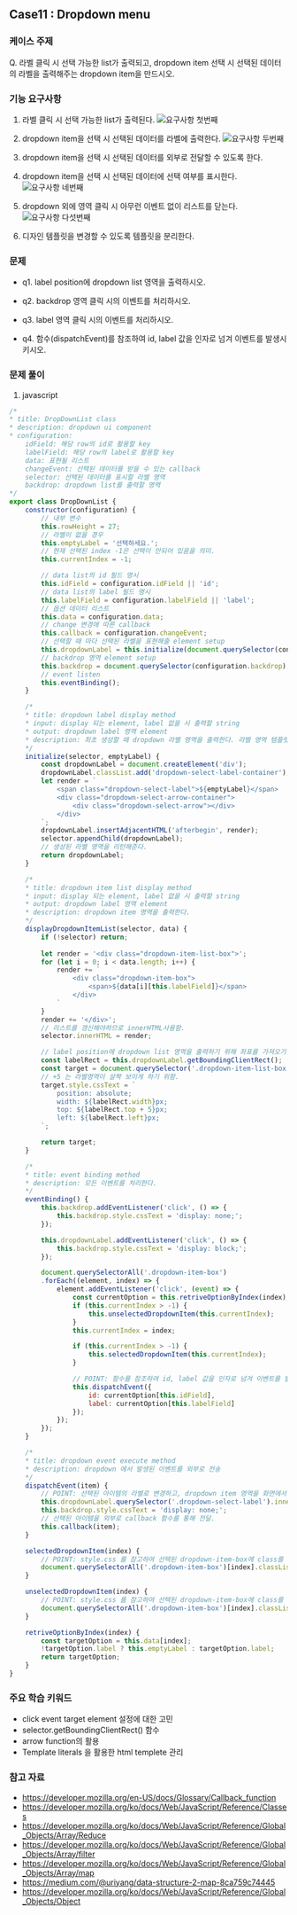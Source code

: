 ## Case11 : Dropdown menu

### 케이스 주제
Q. 라벨 클릭 시 선택 가능한 list가 출력되고, dropdown item 선택 시 선택된 데이터의 라벨을 출력해주는 dropdown item을 만드시오.


### 기능 요구사항
1. 라벨 클릭 시 선택 가능한 list가 출력된다.
![요구사항 첫번째](./src/solution/presenter/dropdown/assets/dropdown_scope1.png)


2. dropdown item을 선택 시 선택된 데이터를 라벨에 출력한다.
![요구사항 두번째](./src/solution/presenter/dropdown/assets/dropdown_scope2.png)


3. dropdown item을 선택 시 선택된 데이터를 외부로 전달할 수 있도록 한다.


4. dropdown item을 선택 시 선택된 데이터에 선택 여부를 표시한다.
![요구사항 네번째](./src/solution/presenter/dropdown/assets/dropdown_scope4.png)


5. dropdown 외에 영역 클릭 시 아무런 이벤트 없이 리스트를 닫는다.
![요구사항 다섯번째](./src/solution/presenter/dropdown/assets/dropdown_scope5.png)


6. 디자인 템플릿을 변경할 수 있도록 템플릿을 분리한다.

### 문제
- q1. label position에 dropdown list 영역을 출력하시오.

- q2. backdrop 영역 클릭 시의 이벤트를 처리하시오.

- q3. label 영역 클릭 시의 이벤트를 처리하시오.

- q4. 함수(dispatchEvent)를 참조하여 id, label 값을 인자로 넘겨 이벤트를 발생시키시오.

### 문제 풀이
1. javascript
``` javascript
/*
* title: DropDownList class
* description: dropdown ui component
* configuration:
    idField: 해당 row의 id로 활용할 key
    labelField: 해당 row의 label로 활용할 key
    data: 표현될 리스트
    changeEvent: 선택된 데이터를 받을 수 있는 callback
    selector: 선택된 데이터를 표시할 라벨 영역
    backdrop: dropdown list를 출력할 영역
*/ 
export class DropDownList {
    constructor(configuration) {
        // 내부 변수
        this.rowHeight = 27;
        // 라벨이 없을 경우
        this.emptyLabel = '선택하세요.';
        // 현재 선택된 index -1은 선택이 안되어 있음을 의미.
        this.currentIndex = -1;

        // data list의 id 필드 명시
        this.idField = configuration.idField || 'id';
        // data list의 label 필드 명시
        this.labelField = configuration.labelField || 'label';
        // 옵션 데이터 리스트
        this.data = configuration.data;
        // change 변경에 따른 callback
        this.callback = configuration.changeEvent;
        // 선택할 때 마다 선택된 라벨을 표현해줄 element setup
        this.dropdownLabel = this.initialize(document.querySelector(configuration.selector), this.emptyLabel);
        // backdrop 영역 element setup
        this.backdrop = document.querySelector(configuration.backdrop);this.dropdownItem = this.displayDropdownItemList(this.backdrop, configuration.data);
        // event listen
        this.eventBinding();
    }

    /*
    * title: dropdown label display method
    * input: display 되는 element, label 없을 시 출력할 string
    * output: dropdown label 영역 element
    * description: 최초 생성할 때 dropdown 라벨 영역을 출력한다. 라벨 영역 템플릿을 관리한다.
    */
    initialize(selector, emptyLabel) {
        const dropdownLabel = document.createElement('div');
        dropdownLabel.classList.add('dropdown-select-label-container');
        let render = `
            <span class="dropdown-select-label">${emptyLabel}</span>
            <div class="dropdown-select-arrow-container">
                <div class="dropdown-select-arrow"></div>
            </div>
        `;
        dropdownLabel.insertAdjacentHTML('afterbegin', render);
        selector.appendChild(dropdownLabel);
        // 생성된 라벨 영역을 리턴해준다.
        return dropdownLabel;
    }

    /*
    * title: dropdown item list display method
    * input: display 되는 element, label 없을 시 출력할 string
    * output: dropdown label 영역 element
    * description: dropdown item 영역을 출력한다.
    */
    displayDropdownItemList(selector, data) {
        if (!selector) return;
        
        let render = '<div class="dropdown-item-list-box">';
        for (let i = 0; i < data.length; i++) {
            render += `
                <div class="dropdown-item-box">
                    <span>${data[i][this.labelField]}</span>
                </div>
            `
        }
        render += '</div>';
        // 리스트를 갱신해야하므로 innerHTML사용함.
        selector.innerHTML = render;

        // label position에 dropdown list 영역을 출력하기 위해 좌표를 가져오기 위한 getBoundingClientRect 함수호출
        const labelRect = this.dropdownLabel.getBoundingClientRect();
        const target = document.querySelector('.dropdown-item-list-box');
        // +5 는 라벨영역이 살짝 보이게 하기 위함.
        target.style.cssText = `
            position: absolute; 
            width: ${labelRect.width}px;
            top: ${labelRect.top + 5}px;
            left: ${labelRect.left}px;
        `;

        return target;
    }

    /*
    * title: event binding method
    * description: 모든 이벤트를 처리한다.
    */
    eventBinding() {
        this.backdrop.addEventListener('click', () => {
            this.backdrop.style.cssText = 'display: none;';
        });

        this.dropdownLabel.addEventListener('click', () => {
            this.backdrop.style.cssText = 'display: block;';
        });

        document.querySelectorAll('.dropdown-item-box')
        .forEach((element, index) => {
            element.addEventListener('click', (event) => {
                const currentOption = this.retriveOptionByIndex(index);
                if (this.currentIndex > -1) {
                    this.unselectedDropdownItem(this.currentIndex);
                }
                this.currentIndex = index;

                if (this.currentIndex > -1) {
                    this.selectedDropdownItem(this.currentIndex);
                }

                // POINT: 함수를 참조하여 id, label 값을 인자로 넘겨 이벤트를 발생시키시오.
                this.dispatchEvent({
                    id: currentOption[this.idField],
                    label: currentOption[this.labelField]
                });
            });
        });
    }

    /*
    * title: dropdown event execute method
    * description: dropdown 에서 발생된 이벤트를 외부로 전송
    */ 
    dispatchEvent(item) {
        // POINT: 선택된 아이템의 라벨로 변경하고, dropdown item 영역을 화면에서 보이지 않도록 하시오.
        this.dropdownLabel.querySelector('.dropdown-select-label').innerHTML = item[this.labelField];
        this.backdrop.style.cssText = 'display: none;';
        // 선택된 아이템을 외부로 callback 함수를 통해 전달.
        this.callback(item);
    }

    selectedDropdownItem(index) {
        // POINT: style.css 를 참고하여 선택된 dropdown-item-box에 class를 추가하시오.
        document.querySelectorAll('.dropdown-item-box')[index].classList.add('selected');
    }

    unselectedDropdownItem(index) {
        // POINT: style.css 를 참고하여 선택된 dropdown-item-box에 class를 삭제하시오.
        document.querySelectorAll('.dropdown-item-box')[index].classList.remove('selected');
    }

    retriveOptionByIndex(index) {
        const targetOption = this.data[index];
        !targetOption.label ? this.emptyLabel : targetOption.label;
        return targetOption;
    }
}

```

### 주요 학습 키워드
- click event target element 설정에 대한 고민
- selector.getBoundingClientRect() 함수
- arrow function의 활용
- Template literals 을 활용한 html templete 관리

### 참고 자료
- https://developer.mozilla.org/en-US/docs/Glossary/Callback_function
- https://developer.mozilla.org/ko/docs/Web/JavaScript/Reference/Classes
- https://developer.mozilla.org/ko/docs/Web/JavaScript/Reference/Global_Objects/Array/Reduce
- https://developer.mozilla.org/ko/docs/Web/JavaScript/Reference/Global_Objects/Array/filter
- https://developer.mozilla.org/ko/docs/Web/JavaScript/Reference/Global_Objects/Array/map
- https://medium.com/@uriyang/data-structure-2-map-8ca759c74445
- https://developer.mozilla.org/ko/docs/Web/JavaScript/Reference/Global_Objects/Object
